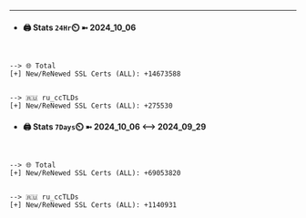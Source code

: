 

---
- #### 🖨️ **Stats** `24Hr`⏲️ ➼ 2024_10_06
```console


--> 🌐 Total
[+] New/ReNewed SSL Certs (ALL): +14673588


--> 🇷🇺 ru_ccTLDs
[+] New/ReNewed SSL Certs (ALL): +275530

```

- #### 🖨️ **Stats** `7Days`⏲️ ➼ 2024_10_06 <--> 2024_09_29
```console


--> 🌐 Total
[+] New/ReNewed SSL Certs (ALL): +69053820


--> 🇷🇺 ru_ccTLDs
[+] New/ReNewed SSL Certs (ALL): +1140931

```

